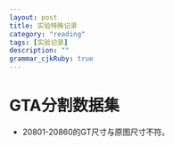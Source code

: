 ```yaml
---
layout: post
title: 实验特殊记录
category: "reading"
tags: [实验记录]
description: ""
grammar_cjkRuby: true
---
```


# GTA分割数据集
- 20801-20860的GT尺寸与原图尺寸不符。